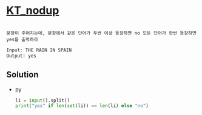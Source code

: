 # [KT_nodup](https://open.kattis.com/problems/nodup)

```en

```

```kr
문장이 주어지는데, 문장에서 같은 단어가 두번 이상 등장하면 no 모든 단어가 한번 등장하면 yes를 출력하라
```

```txt
Input: THE RAIN IN SPAIN
Output: yes
```

## Solution

* py

  ```py
  li = input().split()
  print("yes" if len(set(li)) == len(li) else "no")
  ```
